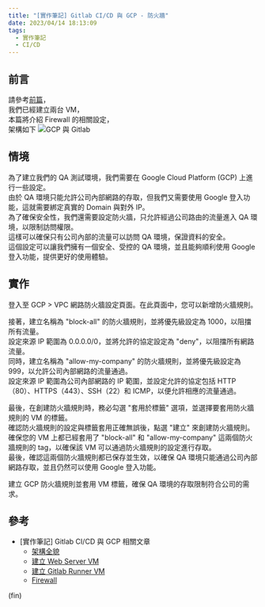 ```yaml
---
title: "[實作筆記] Gitlab CI/CD 與 GCP - 防火牆"
date: 2023/04/14 18:13:09
tags:
  - 實作筆記
  - CI/CD
---
```


## 前言

請參考[前篇](https://blog.marsen.me/2023/04/13/2023/gitlab_ci_and_gcp_vm/)，  
我們已經建立兩台 VM，  
本篇將介紹 Firewall 的相關設定，  
架構如下
![GCP 與 Gitlab](/images/2023/gitlab-gcp.jpg)

## 情境

為了建立我們的 QA 測試環境，我們需要在 Google Cloud Platform (GCP) 上進行一些設定。  
由於 QA 環境只能允許公司內部網路的存取，但我們又需要使用 Google 登入功能，這就需要綁定真實的 Domain 與對外 IP。  
為了確保安全性，我們還需要設定防火牆，只允許經過公司路由的流量進入 QA 環境，以限制訪問權限。  
這樣可以確保只有公司內部的流量可以訪問 QA 環境，保證資料的安全。  
這個設定可以讓我們擁有一個安全、受控的 QA 環境，並且能夠順利使用 Google 登入功能，提供更好的使用體驗。

## 實作

登入至 GCP > VPC 網路防火牆設定頁面。在此頁面中，您可以新增防火牆規則。

接著，建立名稱為 "block-all" 的防火牆規則，並將優先級設定為 1000，以阻擋所有流量。  
設定來源 IP 範圍為 0.0.0.0/0，並將允許的協定設定為 "deny"，以阻擋所有網路流量。  
同時，建立名稱為 "allow-my-company" 的防火牆規則，並將優先級設定為 999，以允許公司內部網路的流量通過。  
設定來源 IP 範圍為公司內部網路的 IP 範圍，並設定允許的協定包括 HTTP（80）、HTTPS（443）、SSH（22）和 ICMP，以便允許相應的流量通過。

最後，在創建防火牆規則時，務必勾選 "套用於標籤" 選項，並選擇要套用防火牆規則的 VM 的標籤。  
確認防火牆規則的設定與標籤套用正確無誤後，點選 "建立" 來創建防火牆規則。  
確保您的 VM 上都已經套用了 "block-all" 和 "allow-my-company" 這兩個防火牆規則的 tag，以確保該 VM 可以通過防火牆規則的設定進行存取。  
最後，確認這兩個防火牆規則都已保存並生效，以確保 QA 環境只能通過公司內部網路存取，並且仍然可以使用 Google 登入功能。

建立 GCP 防火牆規則並套用 VM 標籤，確保 QA 環境的存取限制符合公司的需求。

## 參考

- [實作筆記] Gitlab CI/CD 與 GCP 相關文章
  - [架構全貌](https://blog.marsen.me/2023/04/13/2023/gitlab_ci_and_gcp_vm/)
  - [建立 Web Server VM](https://blog.marsen.me/2023/04/14/2023/gitlab_ci_and_gcp_vm_create_server/)
  - [建立 Gitlab Runner VM](https://blog.marsen.me/2023/04/14/2023/gitlab_ci_and_gcp_vm_cretae_runner/)
  - [Firewall](https://blog.marsen.me/2023/04/14/2023/gitlab_ci_and_gcp_vm_firewall/)

(fin)

